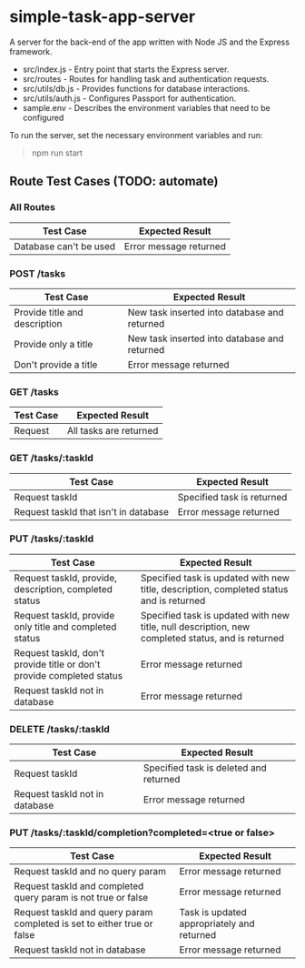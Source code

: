 
# simple-task-app-server
A server for the back-end of the app written with Node JS and the Express framework.
* src/index.js - Entry point that starts the Express server.
* src/routes - Routes for handling task and authentication requests.
* src/utils/db.js - Provides functions for database interactions.
* src/utils/auth.js - Configures Passport for authentication.
* sample.env - Describes the environment variables that need to be configured 

To run the server, set the necessary environment variables and run:
> npm run start

## Route  Test Cases (TODO: automate)

### All Routes 
| Test Case | Expected Result |
| --- | --- |
| Database can't be used | Error message returned |

### POST /tasks
| Test Case | Expected Result |
| --- | --- |
| Provide title and description | New task inserted into database and returned |
| Provide only a title | New task inserted into database and returned |
| Don't provide a title | Error message returned |

### GET /tasks
| Test Case | Expected Result |
| --- | --- |
| Request | All tasks are returned |

### GET /tasks/:taskId
| Test Case | Expected Result |
| --- | --- |
| Request taskId | Specified task is returned |
| Request taskId that isn't in database | Error message returned |

### PUT /tasks/:taskId
| Test Case | Expected Result |
| --- | --- |
| Request taskId, provide, description, completed status | Specified task is updated with new title, description, completed status and is returned |
| Request taskId, provide only title and completed status | Specified task is updated with new title, null description, new completed status, and is returned |
| Request taskId, don't provide title or don't provide completed status | Error message returned |
| Request taskId not in database | Error message returned |

### DELETE /tasks/:taskId
| Test Case | Expected Result |
| --- | --- |
| Request taskId | Specified task is deleted and returned |
| Request taskId not in database | Error message returned |

### PUT /tasks/:taskId/completion?completed=\<true or false\>
| Test Case | Expected Result |
| --- | --- |
| Request taskId and no query param | Error message returned |
| Request taskId and completed query param is not true or false| Error message returned |
| Request taskId and query param completed is set to either true or false | Task is updated appropriately and returned |
| Request taskId not in database | Error message returned |
